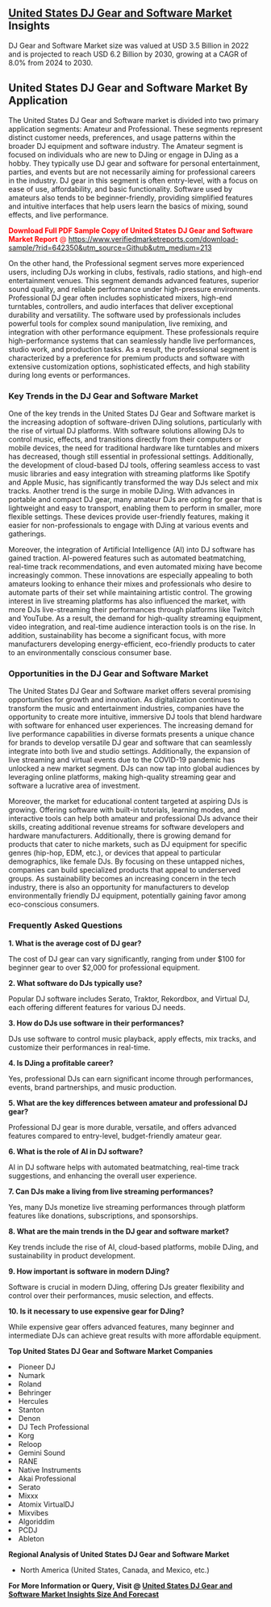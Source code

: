 <h2><a href="https://www.verifiedmarketreports.com/download-sample/?rid=642350&amp;utm_source=Github&amp;utm_medium=213" target="_blank">United States DJ Gear and Software Market</a> Insights</h2><p>DJ Gear and Software Market size was valued at USD 3.5 Billion in 2022 and is projected to reach USD 6.2 Billion by 2030, growing at a CAGR of 8.0% from 2024 to 2030.</p><p><h2>United States DJ Gear and Software Market By Application</h2><p>The United States DJ Gear and Software market is divided into two primary application segments: Amateur and Professional. These segments represent distinct customer needs, preferences, and usage patterns within the broader DJ equipment and software industry. The Amateur segment is focused on individuals who are new to DJing or engage in DJing as a hobby. They typically use DJ gear and software for personal entertainment, parties, and events but are not necessarily aiming for professional careers in the industry. DJ gear in this segment is often entry-level, with a focus on ease of use, affordability, and basic functionality. Software used by amateurs also tends to be beginner-friendly, providing simplified features and intuitive interfaces that help users learn the basics of mixing, sound effects, and live performance. <p><p><span class=""><span style="color: #ff0000;"><strong>Download Full PDF Sample Copy of United States DJ Gear and Software Market Report</strong> @ </span><a href="https://www.verifiedmarketreports.com/download-sample/?rid=642350&amp;utm_source=Github&amp;utm_medium=213" target="_blank">https://www.verifiedmarketreports.com/download-sample/?rid=642350&amp;utm_source=Github&amp;utm_medium=213</a></span></p></p>On the other hand, the Professional segment serves more experienced users, including DJs working in clubs, festivals, radio stations, and high-end entertainment venues. This segment demands advanced features, superior sound quality, and reliable performance under high-pressure environments. Professional DJ gear often includes sophisticated mixers, high-end turntables, controllers, and audio interfaces that deliver exceptional durability and versatility. The software used by professionals includes powerful tools for complex sound manipulation, live remixing, and integration with other performance equipment. These professionals require high-performance systems that can seamlessly handle live performances, studio work, and production tasks. As a result, the professional segment is characterized by a preference for premium products and software with extensive customization options, sophisticated effects, and high stability during long events or performances.<h3>Key Trends in the DJ Gear and Software Market</h3><p>One of the key trends in the United States DJ Gear and Software market is the increasing adoption of software-driven DJing solutions, particularly with the rise of virtual DJ platforms. With software solutions allowing DJs to control music, effects, and transitions directly from their computers or mobile devices, the need for traditional hardware like turntables and mixers has decreased, though still essential in professional settings. Additionally, the development of cloud-based DJ tools, offering seamless access to vast music libraries and easy integration with streaming platforms like Spotify and Apple Music, has significantly transformed the way DJs select and mix tracks. Another trend is the surge in mobile DJing. With advances in portable and compact DJ gear, many amateur DJs are opting for gear that is lightweight and easy to transport, enabling them to perform in smaller, more flexible settings. These devices provide user-friendly features, making it easier for non-professionals to engage with DJing at various events and gatherings.<p>Moreover, the integration of Artificial Intelligence (AI) into DJ software has gained traction. AI-powered features such as automated beatmatching, real-time track recommendations, and even automated mixing have become increasingly common. These innovations are especially appealing to both amateurs looking to enhance their mixes and professionals who desire to automate parts of their set while maintaining artistic control. The growing interest in live streaming platforms has also influenced the market, with more DJs live-streaming their performances through platforms like Twitch and YouTube. As a result, the demand for high-quality streaming equipment, video integration, and real-time audience interaction tools is on the rise. In addition, sustainability has become a significant focus, with more manufacturers developing energy-efficient, eco-friendly products to cater to an environmentally conscious consumer base.<h3>Opportunities in the DJ Gear and Software Market</h3><p>The United States DJ Gear and Software market offers several promising opportunities for growth and innovation. As digitalization continues to transform the music and entertainment industries, companies have the opportunity to create more intuitive, immersive DJ tools that blend hardware with software for enhanced user experiences. The increasing demand for live performance capabilities in diverse formats presents a unique chance for brands to develop versatile DJ gear and software that can seamlessly integrate into both live and studio settings. Additionally, the expansion of live streaming and virtual events due to the COVID-19 pandemic has unlocked a new market segment. DJs can now tap into global audiences by leveraging online platforms, making high-quality streaming gear and software a lucrative area of investment.<p>Moreover, the market for educational content targeted at aspiring DJs is growing. Offering software with built-in tutorials, learning modes, and interactive tools can help both amateur and professional DJs advance their skills, creating additional revenue streams for software developers and hardware manufacturers. Additionally, there is growing demand for products that cater to niche markets, such as DJ equipment for specific genres (hip-hop, EDM, etc.), or devices that appeal to particular demographics, like female DJs. By focusing on these untapped niches, companies can build specialized products that appeal to underserved groups. As sustainability becomes an increasing concern in the tech industry, there is also an opportunity for manufacturers to develop environmentally friendly DJ equipment, potentially gaining favor among eco-conscious consumers.<h3>Frequently Asked Questions</h3><p><strong>1. What is the average cost of DJ gear?</strong></p><p>The cost of DJ gear can vary significantly, ranging from under $100 for beginner gear to over $2,000 for professional equipment.</p><p><strong>2. What software do DJs typically use?</strong></p><p>Popular DJ software includes Serato, Traktor, Rekordbox, and Virtual DJ, each offering different features for various DJ needs.</p><p><strong>3. How do DJs use software in their performances?</strong></p><p>DJs use software to control music playback, apply effects, mix tracks, and customize their performances in real-time.</p><p><strong>4. Is DJing a profitable career?</strong></p><p>Yes, professional DJs can earn significant income through performances, events, brand partnerships, and music production.</p><p><strong>5. What are the key differences between amateur and professional DJ gear?</strong></p><p>Professional DJ gear is more durable, versatile, and offers advanced features compared to entry-level, budget-friendly amateur gear.</p><p><strong>6. What is the role of AI in DJ software?</strong></p><p>AI in DJ software helps with automated beatmatching, real-time track suggestions, and enhancing the overall user experience.</p><p><strong>7. Can DJs make a living from live streaming performances?</strong></p><p>Yes, many DJs monetize live streaming performances through platform features like donations, subscriptions, and sponsorships.</p><p><strong>8. What are the main trends in the DJ gear and software market?</strong></p><p>Key trends include the rise of AI, cloud-based platforms, mobile DJing, and sustainability in product development.</p><p><strong>9. How important is software in modern DJing?</strong></p><p>Software is crucial in modern DJing, offering DJs greater flexibility and control over their performances, music selection, and effects.</p><p><strong>10. Is it necessary to use expensive gear for DJing?</strong></p><p>While expensive gear offers advanced features, many beginner and intermediate DJs can achieve great results with more affordable equipment.</p></p><p><strong>Top United States DJ Gear and Software Market Companies</strong></p><div data-test-id=""><p><li>Pioneer DJ</li><li> Numark</li><li> Roland</li><li> Behringer</li><li> Hercules</li><li> Stanton</li><li> Denon</li><li> DJ Tech Professional</li><li> Korg</li><li> Reloop</li><li> Gemini Sound</li><li> RANE</li><li> Native Instruments</li><li> Akai Professional</li><li> Serato</li><li> Mixxx</li><li> Atomix VirtualDJ</li><li> Mixvibes</li><li> Algoriddim</li><li> PCDJ</li><li> Ableton</li></p><div><strong>Regional Analysis of&nbsp;United States DJ Gear and Software Market</strong></div><ul><li dir="ltr"><p dir="ltr">North America&nbsp;(United States, Canada, and Mexico, etc.)</p></li></ul><p><strong>For More Information or Query, Visit @&nbsp;</strong><strong><a href="https://www.verifiedmarketreports.com/product/dj-gear-and-software-market/?utm_source=Github&amp;utm_medium=213" target="_blank">United States DJ Gear and Software Market Insights Size And Forecast</a></strong></p></div>
